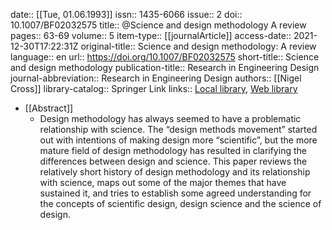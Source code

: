 date:: [[Tue, 01.06.1993]]
issn:: 1435-6066
issue:: 2
doi:: 10.1007/BF02032575
title:: @Science and design methodology A review
pages:: 63-69
volume:: 5
item-type:: [[journalArticle]]
access-date:: 2021-12-30T17:22:31Z
original-title:: Science and design methodology: A review
language:: en
url:: https://doi.org/10.1007/BF02032575
short-title:: Science and design methodology
publication-title:: Research in Engineering Design
journal-abbreviation:: Research in Engineering Design
authors:: [[Nigel Cross]]
library-catalog:: Springer Link
links:: [Local library](zotero://select/library/items/E9CI49CF), [Web library](https://www.zotero.org/users/6520516/items/E9CI49CF)

- [[Abstract]]
	- Design methodology has always seemed to have a problematic relationship with science. The “design methods movement” started out with intentions of making design more “scientific”, but the more mature field of design methodology has resulted in clarifying the differences between design and science. This paper reviews the relatively short history of design methodology and its relationship with science, maps out some of the major themes that have sustained it, and tries to establish some agreed understanding for the concepts of scientific design, design science and the science of design.